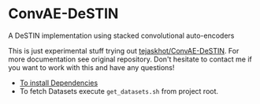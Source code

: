 # ConvAE-DeSTIN
A DeSTIN implementation using stacked convolutional auto-encoders

This is just experimental stuff trying out [tejaskhot/ConvAE-DeSTIN](https://github.com/tejaskhot/ConvAE-DeSTIN). For more documentation see original repository. Don't hesitate to contact me if you want to work with this and have any questions!

  - [To install Dependencies](http://deeplearning.net/software/theano/install_ubuntu.html)
  - To fetch Datasets execute `get_datasets.sh` from project root.
